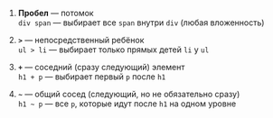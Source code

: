 
1. **Пробел** — потомок  
    `div span` — выбирает все `span` внутри `div` (любая вложенность)
    
2. **`>`** — непосредственный ребёнок  
    `ul > li` — выбирает только прямых детей `li` у `ul`
    
3. **`+`** — соседний (сразу следующий) элемент  
    `h1 + p` — выбирает первый `p` после `h1`
    
4. **`~`** — общий сосед (следующий, но не обязательно сразу)  
    `h1 ~ p` — все `p`, которые идут после `h1` на одном уровне
    